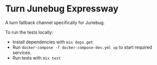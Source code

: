 # Turn Junebug Expressway
A turn fallback channel specifically for Junebug.

To run the tests locally:

  * Install dependencies with `mix deps.get`
  * Run `docker-compose -f docker-compose-dev.yml up` to start required services.
  * Run tests with `mix test`
